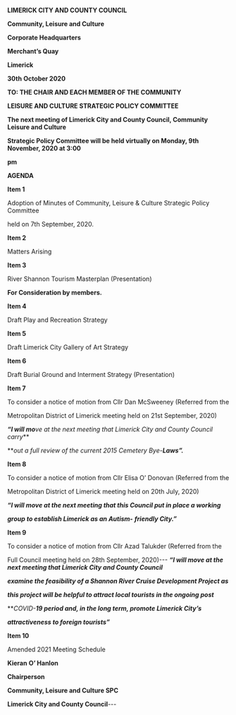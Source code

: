 **LIMERICK CITY AND COUNTY COUNCIL**

**Community, Leisure and Culture**

**Corporate Headquarters**

**Merchant’s Quay**

**Limerick**

**30th** **October 2020**

**TO: THE CHAIR AND EACH MEMBER OF THE COMMUNITY**

**LEISURE AND CULTURE STRATEGIC POLICY COMMITTEE**

**The next meeting of Limerick City and County Council, Community Leisure and Culture**

**Strategic Policy Committee will be held virtually on Monday, 9th** **November, 2020 at 3:00**

**pm**

**AGENDA**

**Item 1**

Adoption of Minutes of Community, Leisure & Culture Strategic Policy Committee

held on 7th September, 2020.

**Item 2**

Matters Arising

**Item 3**

River Shannon Tourism Masterplan (Presentation)

**For Consideration by members.**

**Item 4**

Draft Play and Recreation Strategy

**Item 5**

Draft Limerick City Gallery of Art Strategy

**Item 6**

Draft Burial Ground and Interment Strategy (Presentation)

**Item 7**

To consider a notice of motion from Cllr Dan McSweeney (Referred from the

Metropolitan District of Limerick meeting held on 21st September, 2020)

***“I will mo**ve at the next meeting that Limerick City and County Council carry***

***out a full review of the current 2015 Cemetery Bye-**Laws”.***

**Item 8**

To consider a notice of motion from Cllr Elisa O’ Donovan (Referred from the

Metropolitan District of Limerick meeting held on 20th July, 2020)

***“I will move at the next meeting that this Council put in place a working***

***group to establish Limerick as an Autism-*** ***friendly City.”***

**Item 9**

To consider a notice of motion from Cllr Azad Talukder (Referred from the

Full Council meeting held on 28th September, 2020)---
***“I will move at the next meeting that Limerick City and County Council***

***examine the feasibility of a Shannon River Cruise Development Project as***

***this project will be helpful to attract local tourists in the ongoing post***

***COVID-**19 period and, in the long term, promote Limerick City’s***

***attractiveness to foreign tourists”***

**Item 10**

Amended 2021 Meeting Schedule

**Kieran** **O’ Hanlon**

**Chairperson**

**Community, Leisure and Culture SPC**

**Limerick City and County Council**---
